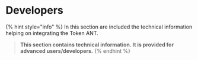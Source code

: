 # Developers

{% hint style="info" %}
In this section are included the technical information helping on integrating the Token ANT.

> **This section contains technical information. It is provided for advanced users/developers.**
{% endhint %}
